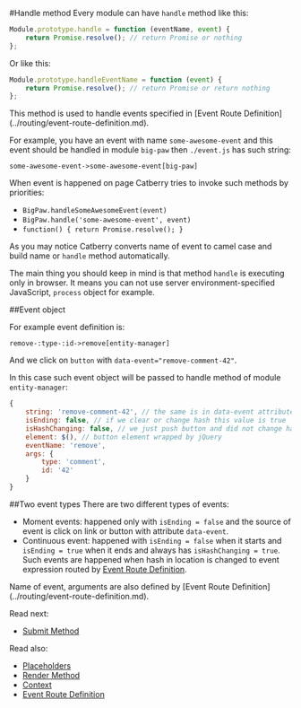 #Handle method
Every module can have `handle` method like this:
```javascript
Module.prototype.handle = function (eventName, event) {
	return Promise.resolve(); // return Promise or nothing 
};
```

Or like this:
```javascript
Module.prototype.handleEventName = function (event) {
	return Promise.resolve(); // return Promise or return nothing 
};
```

This method is used to handle events specified in [Event Route Definition]
(../routing/event-route-definition.md). 

For example, you have an event with name `some-awesome-event` and 
this event should be handled in module `big-paw` then `./event.js` has 
such string:
```
some-awesome-event->some-awesome-event[big-paw]
```

When event is happened on page Catberry tries to invoke such methods 
by priorities:

* `BigPaw.handleSomeAwesomeEvent(event)`
* `BigPaw.handle('some-awesome-event', event)`
* `function() { return Promise.resolve(); }`

As you may notice Catberry converts name of event to camel case and 
build name or `handle` method automatically.

The main thing you should keep in mind is that method `handle` is executing only
in browser. It means you can not use server environment-specified
JavaScript, `process` object for example.

##Event object

For example event definition is:
```
remove-:type-:id->remove[entity-manager]
```

And we click on `button` with `data-event="remove-comment-42"`. 

In this case such event object will be passed to handle method of module 
`entity-manager`:
```javascript
{
	string: 'remove-comment-42', // the same is in data-event attribute  
	isEnding: false, // if we clear or change hash this value is true
	isHashChanging: false, // we just push button and did not change hash 
	element: $(), // button element wrapped by jQuery
	eventName: 'remove',
	args: {
		type: 'comment',
		id: '42'
	}
}
```

##Two event types
There are two different types of events:

* Moment events: happened only with `isEnding = false` and the source of event 
is click on link or button with attribute `data-event`.
* Continuous event: happened with `isEnding = false` when it starts and 
`isEnding = true` when it ends and always has `isHashChanging = true`. 
Such events are happened when hash in location is changed to event expression 
routed by [Event Route Definition](../routing/event-route-definition.md).

Name of event, arguments are also defined by [Event Route Definition]
(../routing/event-route-definition.md).

Read next:

* [Submit Method](submit-method.md)

Read also:

* [Placeholders](placeholders.md)
* [Render Method](render-method.md)
* [Context](context.md)
* [Event Route Definition](../routing/event-route-definition.md)